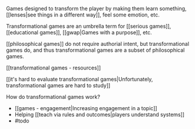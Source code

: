 Games designed to transform the player by making them learn something, [[lenses|see things in a different way]], feel some emotion, etc.

Transformational games are an umbrella term for [[serious games]], [[educational games]], [[gwap|Games with a purpose]], etc.

[[philosophical games]] do not require authorial intent, but transformational games do, and thus transformational games are a subset of philosophical games.

[[transformational games - resources]]

[[it's hard to evaluate transformational games|Unfortunately, transformational games are hard to study]]

How do transformational games work?

 - [[games - engagement|Increasing engagement in a topic]]
 - Helping [[teach via rules and outcomes|players understand systems]]
 - #todo

